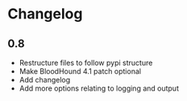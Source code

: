 # Changelog

## 0.8
- Restructure files to follow pypi structure
- Make BloodHound 4.1 patch optional
- Add changelog
- Add more options relating to logging and output